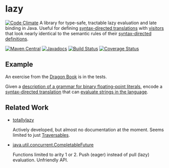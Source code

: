 # lazy

[![Code Climate](https://codeclimate.com/github/davehenton/lazy/badges/gpa.svg)](https://codeclimate.com/github/davehenton/lazy)
A library for type-safe, tractable lazy evaluation and late binding in Java.
Useful for defining [syntax-directed translations][sdt] with
[visitors][visitor] that look nearly identical to the semantic rules of their
[syntax-directed definitions][sdd].

[sdt]: https://en.wikipedia.org/wiki/Syntax-directed_translation
[visitor]: https://en.wikipedia.org/wiki/Visitor_pattern
[sdd]: http://www.csd.uwo.ca/~moreno//CS447/Lectures/Translation.html/node1.html

[![Maven Central](https://maven-badges.herokuapp.com/maven-central/com.thejohnfreeman/lazy/badge.svg)](http://search.maven.org/#search|gav|1|g%3A%22com.thejohnfreeman%22%20AND%20a%3A%22lazy%22)
[![Javadocs](http://javadoc.io/badge/com.thejohnfreeman/lazy.svg)](http://javadoc.io/doc/com.thejohnfreeman/lazy)
[![Build Status](https://travis-ci.org/thejohnfreeman/lazy.svg?branch=master)](https://travis-ci.org/thejohnfreeman/lazy)
[![Coverage Status](https://coveralls.io/repos/github/thejohnfreeman/lazy/badge.svg?branch=master)](https://coveralls.io/github/thejohnfreeman/lazy?branch=master)

## Example

An exercise from the [Dragon Book][] is in the tests.

[Dragon Book]: https://www.amazon.com/Compilers-Principles-Techniques-Tools-2nd/dp/0321486811

Given a [description of a grammar for binary floating-point literals][problem],
encode a [syntax-directed translation][solution] that can
[evaluate strings in the language][test].

[problem]: src/test/java/com/thejohnfreeman/real/package-info.java
[solution]: src/test/java/com/thejohnfreeman/real/pass/LAttributedValuePass.java
[test]: src/test/java/com/thejohnfreeman/real/RealTest.java


## Related Work

- [totallylazy](https://github.com/bodar/totallylazy)

  Actively developed, but almost no documentation at the moment. Seems
  limited to just [Traversables][].

  [Traversables]: https://hackage.haskell.org/package/base-4.9.1.0/docs/Data-Traversable.html

- [java.util.concurrent.CompletableFuture](https://docs.oracle.com/javase/8/docs/api/java/util/concurrent/CompletableFuture.html)

  Functions limited to arity 1 or 2. Push (eager) instead of pull (lazy)
  evaluation. Unfriendly API.
